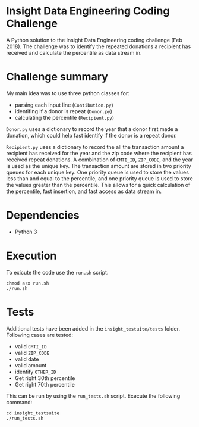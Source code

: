 # Insight Data Engineering Coding Challenge

A Python solution to the Insight Data Engineering coding challenge (Feb 2018). The challenge was to identify the repeated donations a recipient has received and calculate the percentile as data stream in.

# Challenge summary

My main idea was to use three python classes for:
* parsing each input line (`Contibution.py`)
* identifing if a donor is repeat (`Donor.py`)
* calculating the percentile (`Recipient.py`)

`Donor.py` uses a dictionary to record the year that a donor first made a donation, which could help fast identify if the donor is a repeat donor. 

`Recipient.py` uses a dictionary to record the all the transaction amount a recipient has received for the year and the zip code where the recipient has received repeat donations. A combination of `CMTI_ID`, `ZIP_CODE`, and the year is used as the unique key. The transaction amount are stored in two priority queues for each unique key. One priority queue is used to store the values less than and equal to the percentile, and one priority queue is used to store the values greater than the percentile. This allows for a quick calculation of the percentile, fast insertion, and fast access as data stream in.

# Dependencies
* Python 3

# Execution

To exicute the code use the `run.sh` script.

    chmod a+x run.sh
    ./run.sh
    
# Tests

Additional tests have been added in the `insight_testuite/tests` folder. Following cases are tested:
* valid `CMTI_ID`
* valid `ZIP_CODE`
* valid date
* valid amount
* identify `OTHER_ID`
* Get right 30th percentile 
* Get right 70th percentile

This can be run by using the `run_tests.sh` script. Execute the following command:

    cd insight_testsuite
    ./run_tests.sh

